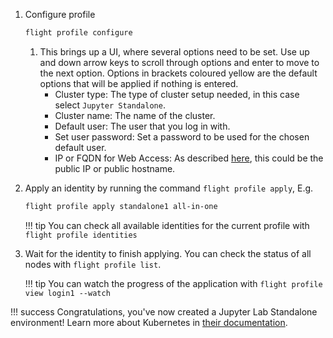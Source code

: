 
1. Configure profile

    ```bash
    flight profile configure
    ```

    1. This brings up a UI, where several options need to be set. Use up and down arrow keys to scroll through options and enter to move to the next option. Options in brackets coloured yellow are the default options that will be applied if nothing is entered.
        - Cluster type: The type of cluster setup needed, in this case select `Jupyter Standalone`.
        - Cluster name: The name of the cluster.
        - Default user: The user that you log in with.
        - Set user password: Set a password to be used for the chosen default user.
        - IP or FQDN for Web Access: As described [here](../../flight-environment/use-flight/flight-web-suite/setup.md#setting-domain-name), this could be the public IP or public hostname.

6. Apply an identity by running the command `flight profile apply`, E.g.
    ```bash
    flight profile apply standalone1 all-in-one
    ```
    !!! tip
    You can check all available identities for the current profile with `flight profile identities`

7. Wait for the identity to finish applying. You can check the status of all nodes with `flight profile list`.

    !!! tip
        You can watch the progress of the application with `flight profile view login1 --watch`

!!! success
    Congratulations, you've now created a Jupyter Lab Standalone environment! Learn more about Kubernetes in [their documentation](https://jupyterlab.readthedocs.io/en/stable/index.html).
